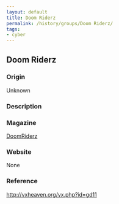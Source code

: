 ```yaml
---
layout: default
title: Doom Riderz
permalink: /history/groups/Doom Riderz/
tags:
- cyber
---
```


## Doom Riderz

### Origin
Unknown

### Description


### Magazine
[DoomRiderz](http://vxheaven.org/vx.php?id=gd11)

### Website
None

### Reference
http://vxheaven.org/vx.php?id=gd11
